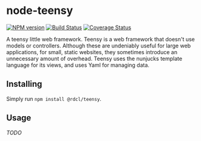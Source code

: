 # node-teensy

[![NPM version][npm-image]][npm-url]
[![Build Status][travis-image]][travis-url]
[![Coverage Status][coveralls-image]][coveralls-url]

A teensy little web framework. Teensy is a web framework that doesn't use models or controllers. Although these are undeniably useful for large web applications, for small, static websites, they sometimes introduce an unnecessary amount of overhead. Teensy uses the nunjucks template language for its views, and uses Yaml for managing data.

## Installing
Simply run `npm install @rdcl/teensy`.

## Usage
*TODO*


[npm-image]: https://img.shields.io/npm/v/@rdcl/teensy.svg?style=flat-square
[npm-url]: https://www.npmjs.com/package/@rdcl/teensy
[travis-image]: https://img.shields.io/travis/rudiculous/node-teensy/master.svg?style=flat-square
[travis-url]: https://travis-ci.org/rudiculous/node-teensy
[coveralls-image]: https://img.shields.io/coveralls/rudiculous/node-teensy/master.svg?style=flat-square
[coveralls-url]: https://coveralls.io/github/rudiculous/node-teensy?branch=master
